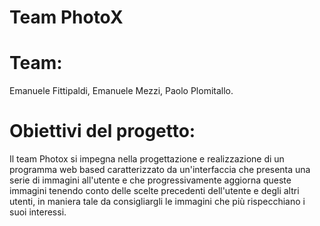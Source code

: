 # Team PhotoX

# Team:
Emanuele Fittipaldi,
Emanuele Mezzi,
Paolo Plomitallo.

# Obiettivi del progetto:
Il team Photox si impegna nella progettazione e realizzazione di un programma web based caratterizzato da un'interfaccia che presenta una serie di immagini all'utente e che progressivamente aggiorna queste immagini tenendo conto delle scelte precedenti dell'utente e degli altri utenti, in maniera tale da consigliargli le immagini che più rispecchiano i suoi interessi.
